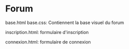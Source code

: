 # Forum

base.html base.css:
  Contiennent la base visuel du forum
  
 inscription.html:
  formulaire d'inscription
  
 connexion.html:
  formulaire de connexion
